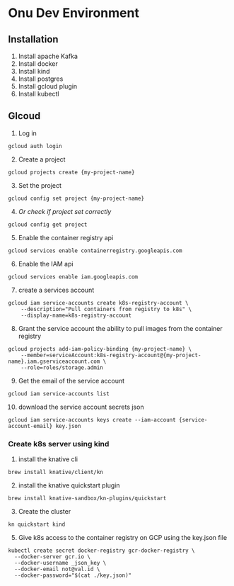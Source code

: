 # Onu Dev Environment

## Installation

1. Install apache Kafka
2. Install docker
3. Install kind
4. Install postgres
5. Install gcloud plugin
6. Install kubectl

## Glcoud
1. Log in
```
gcloud auth login
```
2. Create a project
```
gcloud projects create {my-project-name}
```
3. Set the project
```
gcloud config set project {my-project-name}
```
4. *Or check if project set correctly*
```
gcloud config get project
```
5. Enable the container registry api
```
gcloud services enable containerregistry.googleapis.com
```
6. Enable the IAM api
```
gcloud services enable iam.googleapis.com
```
7. create a services account
```
gcloud iam service-accounts create k8s-registry-account \
    --description="Pull containers from registry to k8s" \
    --display-name=k8s-registry-account
```
8. Grant the service account the ability to pull images from the container registry
```
gcloud projects add-iam-policy-binding {my-project-name} \
    --member=serviceAccount:k8s-registry-account@{my-project-name}.iam.gserviceaccount.com \
    --role=roles/storage.admin
```
9. Get the email of the service account
```
gcloud iam service-accounts list
```
10. download the service account secrets json
```
gcloud iam service-accounts keys create --iam-account {service-account-email} key.json
```

### Create k8s server using kind
1. install the knative cli
```
brew install knative/client/kn
```
2. install the knative quickstart plugin
```
brew install knative-sandbox/kn-plugins/quickstart
```
3. Create the cluster
```
kn quickstart kind
```
5. Give k8s access to the container registry on GCP using the key.json file
```
kubectl create secret docker-registry gcr-docker-registry \
  --docker-server gcr.io \
  --docker-username _json_key \
  --docker-email not@val.id \
  --docker-password="$(cat ./key.json)"
```